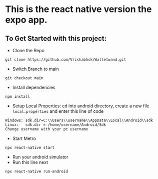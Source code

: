 # This is the react native version the expo app.
## To Get Started with this project:
- Clone the Repo
```
git clone https://github.com/Vrishabhsk/Walletwand.git
```
- Switch Branch to main
```
git checkout main
```
- Install dependencies
```
npm install
```
- Setup Local Properties: cd into android directory, create a new file ```local.properties``` and enter this line of code
```
Windows: sdk.dir=C:\\Users\\username\\AppData\\Local\\Android\\sdk
Linux:   sdk.dir = /home/username/Android/Sdk
Change username with your pc username
```
- Start Metro
```
npx react-native start
```
- Run your android simulator
- Run this line next
```
npx react-native run-android
```
